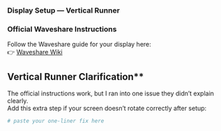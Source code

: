 ### Display Setup — Vertical Runner

### Official Waveshare Instructions
Follow the Waveshare guide for your display here:  
👉 [Waveshare Wiki](https://www.waveshare.com/wiki/3.5inch_RPi_LCD_(B)_Manual_Configuration)

## Vertical Runner Clarification**
The official instructions work, but I ran into one issue they didn’t explain clearly.  
Add this extra step if your screen doesn’t rotate correctly after setup:

```bash
# paste your one-liner fix here
